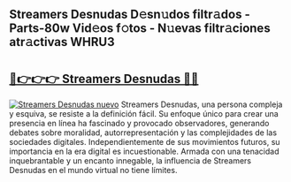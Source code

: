 ## Streamers Desnudas D𝚎sn𝚞dos filtr𝚊dos - Parts-80w Vid𝚎os f𝚘tos - N𝚞evas filtr𝚊ciones atr𝚊ctivas WHRU3

# <h2><a href="http://mbcpdf.tromn.icu/?c=Streamers+Desnudas">🔗👉👉👉 Streamers Desnudas 🔗🔗</a></h2>

[![Streamers Desnudas nuevo](https://i.imgur.com/pEAQMta.gif)](http://mbcpdf.tromn.icu/?c=Streamers+Desnudas)
Streamers Desnudas, una persona compleja y esquiva, se resiste a la definición fácil. Su enfoque único para crear una presencia en línea ha fascinado y provocado observadores, generando debates sobre moralidad, autorrepresentación y las complejidades de las sociedades digitales. Independientemente de sus movimientos futuros, su importancia en la era digital es incuestionable. Armada con una tenacidad inquebrantable y un encanto innegable, la influencia de Streamers Desnudas en el mundo virtual no tiene límites.
